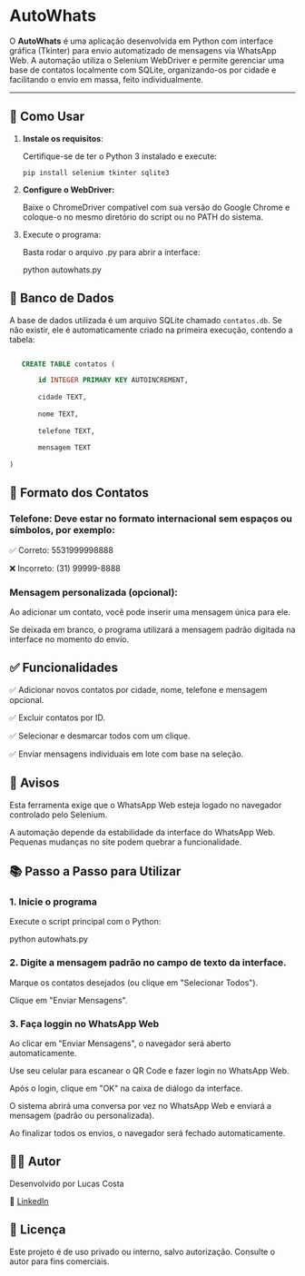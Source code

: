 # AutoWhats

O **AutoWhats** é uma aplicação desenvolvida em Python com interface gráfica (Tkinter) para envio automatizado de mensagens via WhatsApp Web. A automação utiliza o Selenium WebDriver e permite gerenciar uma base de contatos localmente com SQLite, organizando-os por cidade e facilitando o envio em massa, feito individualmente.

---

## 🚀 Como Usar

1. **Instale os requisitos**:
   
   Certifique-se de ter o Python 3 instalado e execute:

   ```pip install selenium tkinter sqlite3```

   
3. **Configure o WebDriver:**
   
    Baixe o ChromeDriver compatível com sua versão do Google Chrome e coloque-o no mesmo diretório do script ou no PATH do sistema.


4. Execute o programa:
   
   Basta rodar o arquivo .py para abrir a interface:
   
   python autowhats.py


## 🧩 Banco de Dados

A base de dados utilizada é um arquivo SQLite chamado ``contatos.db``. Se não existir, ele é automaticamente criado na primeira execução, contendo a tabela:

```sql

   CREATE TABLE contatos (

       id INTEGER PRIMARY KEY AUTOINCREMENT,
    
       cidade TEXT,
    
       nome TEXT,
    
       telefone TEXT,
    
       mensagem TEXT
    
)
```

## 📇 Formato dos Contatos
### Telefone: Deve estar no formato internacional sem espaços ou símbolos, por exemplo:

✅ Correto: 5531999998888

❌ Incorreto: (31) 99999-8888


### Mensagem personalizada (opcional):

Ao adicionar um contato, você pode inserir uma mensagem única para ele.

Se deixada em branco, o programa utilizará a mensagem padrão digitada na interface no momento do envio.



## ✅ Funcionalidades

✅ Adicionar novos contatos por cidade, nome, telefone e mensagem opcional.

✅ Excluir contatos por ID.

✅ Selecionar e desmarcar todos com um clique.

✅ Enviar mensagens individuais em lote com base na seleção.



## 🛑 Avisos

Esta ferramenta exige que o WhatsApp Web esteja logado no navegador controlado pelo Selenium.

A automação depende da estabilidade da interface do WhatsApp Web. Pequenas mudanças no site podem quebrar a funcionalidade.



## 📚 Passo a Passo para Utilizar

### 1. Inicie o programa

Execute o script principal com o Python:

python autowhats.py


### 2. Digite a mensagem padrão no campo de texto da interface.

Marque os contatos desejados (ou clique em "Selecionar Todos").

Clique em "Enviar Mensagens".


### 3. Faça loggin no WhatsApp Web

Ao clicar em "Enviar Mensagens", o navegador será aberto automaticamente.

Use seu celular para escanear o QR Code e fazer login no WhatsApp Web.

Após o login, clique em "OK" na caixa de diálogo da interface.

O sistema abrirá uma conversa por vez no WhatsApp Web e enviará a mensagem (padrão ou personalizada).

Ao finalizar todos os envios, o navegador será fechado automaticamente.



## 👨‍💻 Autor

Desenvolvido por Lucas Costa

🔗 [LinkedIn](https://www.linkedin.com/in/lucas-de-freitas-costa/)

## 📄 Licença

Este projeto é de uso privado ou interno, salvo autorização. Consulte o autor para fins comerciais.
